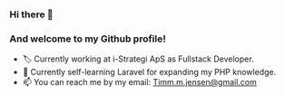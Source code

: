 ### Hi there 👋
### And welcome to my Github profile!

- 🏷️ Currently working at i-Strategi ApS as Fullstack Developer.
- 🌱 Currently self-learning Laravel for expanding my PHP knowledge.
- 📫 You can reach me by my email: [Timm.m.jensen@gmail.com](mailto:Timm.m.jensen@gmail.com)

<!--
**TimmJensen/TimmJensen** is a ✨ _special_ ✨ repository because its `README.md` (this file) appears on your GitHub profile.

Here are some ideas to get you started:

- 🔭 I’m currently working on ...
- 🌱 I’m currently learning ...
- 👯 I’m looking to collaborate on ...
- 🤔 I’m looking for help with ...
- 💬 Ask me about ...
- 📫 How to reach me: ...
- 😄 Pronouns: ...
- ⚡ Fun fact: ...
-->
